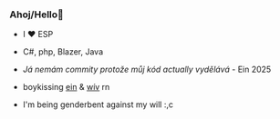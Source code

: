 ### Ahoj/Hello👋

- I ♥ ESP
- C#, php, Blazer, Java
- *Já nemám commity protože můj kód actually vydělává* - Ein 2025

- boykissing [ein](https://github.com/eingorz) & [wív](https://github.com/veef77) rn
- I'm being genderbent against my will :,c

